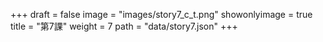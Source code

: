 +++
draft = false 
image = "images/story7_c_t.png" 
showonlyimage = true 
title = "第7課" 
weight = 7 
path = "data/story7.json" 
+++
